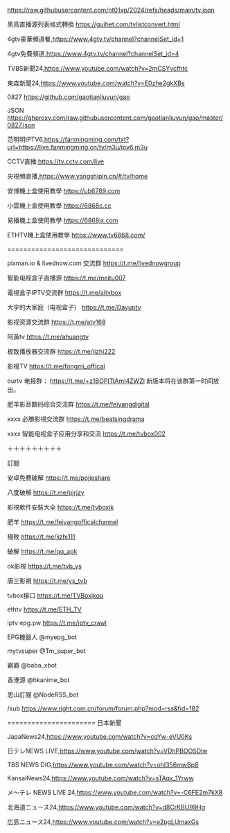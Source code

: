 https://raw.githubusercontent.com/nt01xp/2024/refs/heads/main/tv.json

黑鳥直播源列表格式轉換 https://guihet.com/tvlistconvert.html

4gtv豪華頻道餐,https://www.4gtv.tv/channel?channelSet_id=1

4gtv免費頻道,https://www.4gtv.tv/channel?channelSet_id=4

TVBS新聞24,https://www.youtube.com/watch?v=2mCSYvcfhtc

東森新聞24,https://www.youtube.com/watch?v=E0zhe2gkXBs

0827 https://github.com/gaotianliuyun/gao

JSON https://ghproxy.com/raw.githubusercontent.com/gaotianliuyun/gao/master/0827.json

范明明IPTV6,https://fanmingming.com/txt?url=https://live.fanmingming.cn/tv/m3u/ipv6.m3u

CCTV直播,https://tv.cctv.com/live

央視頻直播,https://www.yangshipin.cn/#/tv/home

安博機上盒使用教學 https://ub6789.com

小雲機上盒使用教學 https://6868c.cc

易播機上盒使用教學 https://6868jx.com

ETHTV機上盒使用教學 https://www.tv6868.com/

=============================

pixman.io & livednow.com 交流群 https://t.me/livednowgroup

智能电视盒子直播源 https://t.me/meitu007

電視盒子IPTV交流群 https://t.me/aitvbox

大宇的大家庭（电视盒子） https://t.me/Dayuptv

影视资源交流群 https://t.me/atv168

阿黃tv https://t.me/ahuangtv

极致播放器交流群 https://t.me/jizhi222

影視TV https://t.me/fongmi_offical

ourtv 电报群： https://t.me/+z1BOPITtAmI4ZWZl 新版本将在该群第一时间放出。

肥羊影音数码综合交流群 https://t.me/feiyangdigital

xxxx 必勝影視交流群 https://t.me/beatsingdrama

xxxx 智能电视盒子应用分享和交流 https://t.me/tvbox002

＋＋＋＋＋＋＋＋＋

訂閱

安卓免費破解 https://t.me/pojieshare

八度破解 https://t.me/pjrjzy

影視軟件安裝大全 https://t.me/tvboxjk

肥羊 https://t.me/feiyangofficalchannel

極致 https://t.me/jizhi111

破解 https://t.me/qq_apk

ok影視 https://t.me/tvb_ys

唐三影視 https://t.me/ys_tvb

tvbox接口 https://t.me/TVBoxjkou

ethtv https://t.me/ETH_TV

iptv epg.pw https://t.me/iptv_crawl

EPG機器人 @myepg_bot

mytvsuper @Tm_super_bot

霸霸 @baba_xbot

香港源 @hkanime_bot

恩山訂閱 @NodeRSS_bot

/sub https://www.right.com.cn/forum/forum.php?mod=rss&fid=182

====================== 日本新聞

JapaNews24,https://www.youtube.com/watch?v=coYw-eVU0Ks

日テレNEWS LIVE,https://www.youtube.com/watch?v=VDhPBOOSDlw

TBS NEWS DIG,https://www.youtube.com/watch?v=ohI356mwBp8

KansaiNews24,https://www.youtube.com/watch?v=sTAqx_1Yrww

メ～テレ NEWS LIVE 24,https://www.youtube.com/watch?v=-C6FE2m7kX8

北海道ニュース24,https://www.youtube.com/watch?v=d8CrKBU99Hg

広島ニュース24,https://www.youtube.com/watch?v=e2pgLUmaxGs

